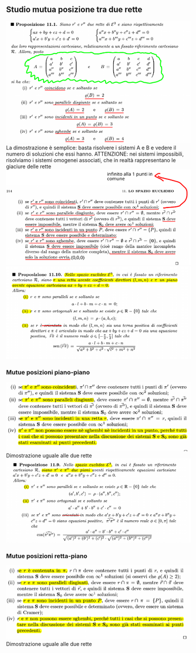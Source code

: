 ## Studio mutua posizione tra due rette
![placeholder](./imgs/Pasted_image_20231128104126.png)
La dimostrazione è semplice: basta risolvere i sistemi A e B e vedere il numero di soluzioni che essi hanno. ATTENZIONE: nei sistemi impossibili, risolviamo i sistemi omogenei associati, che in realtà rappresentano le giaciure delle rette
![placeholder](./imgs/Pasted_image_20231128104454.png)
![placeholder](./imgs/Pasted_image_20231128113456.png)
### Mutue posizioni piano-piano
![placeholder](./imgs/Pasted_image_20231128110934.png)
Dimostrazione uguale alle due rette
![placeholder](./imgs/Pasted_image_20231128113435.png)

### Mutue posizioni retta-piano
![placeholder](./imgs/Pasted_image_20231128111033.png)
Dimostrazione uguale alle due rette
